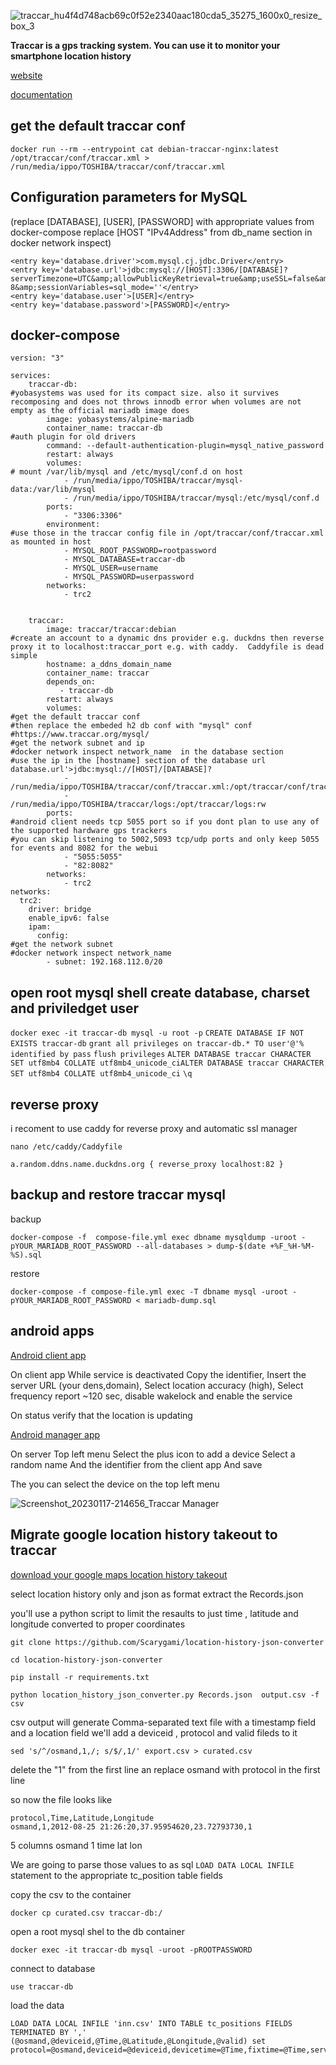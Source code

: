 ![traccar_hu4f4d748acb69c0f52e2340aac180cda5_35275_1600x0_resize_box_3](https://user-images.githubusercontent.com/52239579/212997283-e3279b61-189f-452c-86e5-d1e2fe216da2.png)

**Traccar is a gps tracking system. You can use it to monitor your smartphone location history**

[website](https://www.traccar.org/)

[documentation](https://www.traccar.org/documentation/)

## get the default traccar conf 

`docker run --rm --entrypoint cat debian-traccar-nginx:latest /opt/traccar/conf/traccar.xml > /run/media/ippo/TOSHIBA/traccar/conf/traccar.xml`

## Configuration parameters for MySQL 
(replace [DATABASE], [USER], [PASSWORD] with appropriate values from docker-compose replace [HOST "IPv4Address" from db_name section in docker network inspect)

```
<entry key='database.driver'>com.mysql.cj.jdbc.Driver</entry>
<entry key='database.url'>jdbc:mysql://[HOST]:3306/[DATABASE]?serverTimezone=UTC&amp;allowPublicKeyRetrieval=true&amp;useSSL=false&amp;allowMultiQueries=true&amp;autoReconnect=true&amp;useUnicode=yes&amp;characterEncoding=UTF-8&amp;sessionVariables=sql_mode=''</entry>
<entry key='database.user'>[USER]</entry>
<entry key='database.password'>[PASSWORD]</entry>
```

## docker-compose

```
version: "3"

services:
    traccar-db:
#yobasystems was used for its compact size. also it survives recomposing and does not throws innodb error when volumes are not empty as the official mariadb image does    
        image: yobasystems/alpine-mariadb
        container_name: traccar-db
#auth plugin for old drivers        
        command: --default-authentication-plugin=mysql_native_password
        restart: always
        volumes:
# mount /var/lib/mysql and /etc/mysql/conf.d on host        
            - /run/media/ippo/TOSHIBA/traccar/mysql-data:/var/lib/mysql
            - /run/media/ippo/TOSHIBA/traccar/mysql:/etc/mysql/conf.d
        ports:
            - "3306:3306"
        environment:
#use those in the traccar config file in /opt/traccar/conf/traccar.xml as mounted in host  
            - MYSQL_ROOT_PASSWORD=rootpassword
            - MYSQL_DATABASE=traccar-db
            - MYSQL_USER=username
            - MYSQL_PASSWORD=userpassword
        networks:
            - trc2


    traccar:
        image: traccar/traccar:debian
#create an account to a dynamic dns provider e.g. duckdns then reverse proxy it to localhost:traccar_port e.g. with caddy.  Caddyfile is dead simple    
        hostname: a_ddns_domain_name
        container_name: traccar
        depends_on:
           - traccar-db
        restart: always
        volumes:
#get the default traccar conf 
#then replace the embeded h2 db conf with "mysql" conf
#https://www.traccar.org/mysql/
#get the network subnet and ip 
#docker network inspect network_name  in the database section
#use the ip in the [hostname] section of the database url database.url'>jdbc:mysql://[HOST]/[DATABASE]?
            - /run/media/ippo/TOSHIBA/traccar/conf/traccar.xml:/opt/traccar/conf/traccar.xml:ro
            - /run/media/ippo/TOSHIBA/traccar/logs:/opt/traccar/logs:rw
        ports:
#android client needs tcp 5055 port so if you dont plan to use any of the supported hardware gps trackers
#you can skip listening to 5002,5093 tcp/udp ports and only keep 5055 for events and 8082 for the webui      
            - "5055:5055"
            - "82:8082"
        networks:
            - trc2
networks:
  trc2:
    driver: bridge
    enable_ipv6: false
    ipam:
      config:
#get the network subnet
#docker network inspect network_name      
        - subnet: 192.168.112.0/20
```

## open root mysql shell create database, charset and priviledget user

`docker exec -it traccar-db mysql -u root -p`
`CREATE DATABASE IF NOT EXISTS traccar-db`
`grant all privileges on traccar-db.* TO user'@'% identified by pass`
`flush privileges`
`ALTER DATABASE traccar CHARACTER SET utf8mb4 COLLATE utf8mb4_unicode_ciALTER DATABASE traccar CHARACTER SET utf8mb4 COLLATE utf8mb4_unicode_ci`
`\q`

## reverse proxy

i recoment to use caddy for reverse proxy and automatic ssl manager

`nano /etc/caddy/Caddyfile`

`a.random.ddns.name.duckdns.org {
    reverse_proxy localhost:82
}`

## backup and restore traccar mysql

backup

`docker-compose -f  compose-file.yml exec dbname mysqldump -uroot -pYOUR_MARIADB_ROOT_PASSWORD --all-databases > dump-$(date +%F_%H-%M-%S).sql`

restore

`docker-compose -f compose-file.yml exec -T dbname mysql -uroot -pYOUR_MARIADB_ROOT_PASSWORD < mariadb-dump.sql`

## android apps

[Android client app](https://www.traccar.org/client/)

On client app While service is deactivated Copy the identifier, Insert the server URL (your dens,domain), Select location accuracy (high), Select frequency report ~120 sec, disable wakelock  and enable the service

On status verify that the location is updating

[Android manager app](https://www.traccar.org/manager/)

On server Top left menu Select the plus icon to add a device Select a random name And the identifier from the client app And save

The you can select the device on the top left menu

![Screenshot_20230117-214656_Traccar Manager](https://user-images.githubusercontent.com/52239579/212997717-452c1e22-b244-4f50-8806-a61daa2a9485.png)


## Migrate google location history takeout to traccar

[download your google maps location history takeout](https://takeout.google.com/takeout/custom/local_actions,location_history,maps,mymaps?)

select location history only
and json as format
extract the Records.json

you'll use a python script to limit the resaults to just time , latitude and longitude converted to proper coordinates

`git clone https://github.com/Scarygami/location-history-json-converter`

`cd location-history-json-converter`

`pip install -r requirements.txt`

`python location_history_json_converter.py Records.json  output.csv -f csv`

csv output will generate Comma-separated text file with a timestamp field and a location field
we'll add a deviceid , protocol and valid fileds to it

`sed 's/^/osmand,1,/; s/$/,1/' export.csv > curated.csv`

delete the "1" from the first line an replace osmand with protocol in the first line

so now the file looks like

```
protocol,Time,Latitude,Longitude
osmand,1,2012-08-25 21:26:20,37.95954620,23.72793730,1
```

5 columns
osmand
1
time
lat
lon

We are going to parse those values to as sql `LOAD DATA LOCAL INFILE` statement to the appropriate tc_position table fields

copy the csv to the container

`docker cp curated.csv traccar-db:/`

open a root mysql shel to the db container

`docker exec -it traccar-db mysql -uroot -pROOTPASSWORD`

connect to database

`use traccar-db`

load the data 

```
LOAD DATA LOCAL INFILE 'inn.csv' INTO TABLE tc_positions FIELDS TERMINATED BY ',' (@osmand,@deviceid,@Time,@Latitude,@Longitude,@valid) set protocol=@osmand,deviceid=@deviceid,devicetime=@Time,fixtime=@Time,servertime=@Time,latitude=@Latitude,longitude=@Longitude,valid=@valid;
```
